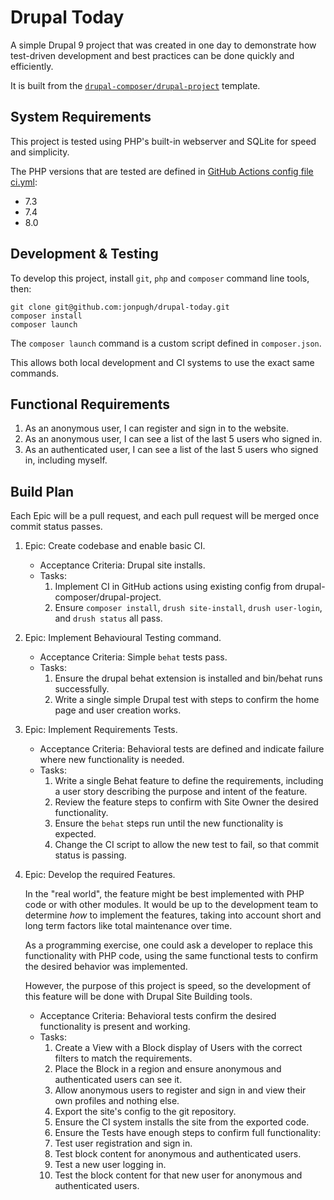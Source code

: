 # Drupal Today

A simple Drupal 9 project that was created in one day to demonstrate how  
test-driven development and best practices can be done quickly and efficiently.

It is built from the [`drupal-composer/drupal-project`](https://github.com/drupal-composer/drupal-project) template.

## System Requirements

This project is tested using PHP's built-in webserver and SQLite for speed and simplicity.

The PHP versions that are tested are defined in [GitHub Actions config file ci.yml](./.github/workflows/ci.yml):

- 7.3
- 7.4
- 8.0

## Development & Testing

To develop this project, install `git`, `php` and `composer` command line tools, then:

    git clone git@github.com:jonpugh/drupal-today.git
    composer install
    composer launch

The `composer launch` command is a custom script defined in `composer.json`.

This allows both local development and CI systems to use the exact same commands.

## Functional Requirements

1. As an anonymous user, I can register and sign in to the website.
2. As an anonymous user, I can see a list of the last 5 users who signed in.
2. As an authenticated user, I can see a list of the last 5 users who signed in, including myself.

## Build Plan

Each Epic will be a pull request, and each pull request will be merged once commit status passes.

1. Epic: Create codebase and enable basic CI. 
   - Acceptance Criteria: Drupal site installs.
   - Tasks:
     1. Implement CI in GitHub actions using existing config from drupal-composer/drupal-project.
     2. Ensure `composer install`, `drush site-install`, `drush user-login`, and `drush status` all pass.

2. Epic: Implement Behavioural Testing command.
   - Acceptance Criteria: Simple `behat` tests pass.
   - Tasks: 
     1. Ensure the drupal behat extension is installed and bin/behat runs successfully.
     2. Write a single simple Drupal test with steps to confirm the home page and user creation works.

3. Epic:  Implement Requirements Tests.
   - Acceptance Criteria: Behavioral tests are defined and indicate failure where new functionality is needed.
   - Tasks:
     1. Write a single Behat feature to define the requirements, including a user story describing the purpose and intent of the feature.
     2. Review the feature steps to confirm with Site Owner the desired functionality.
     3. Ensure the `behat` steps run until the new functionality is expected.
     4. Change the CI script to allow the new test to fail, so that commit status is passing.

4. Epic: Develop the required Features.

    In the "real world", the feature might be best implemented with PHP code or with other modules. 
    It would be up to the development team to determine *how* to implement the features, taking into account
    short and long term factors like total maintenance over time.
    
    As a programming exercise, one could ask a developer to replace this functionality with PHP code, 
    using the same functional tests to confirm the desired behavior was implemented.

    However, the purpose of this project is speed, so the development of this feature will be done with Drupal Site Building tools.

    - Acceptance Criteria: Behavioral tests confirm the desired functionality is present and working.
    - Tasks:
      1. Create a View with a Block display of Users with the correct filters to match the requirements.
      2. Place the Block in a region and ensure anonymous and authenticated users can see it.
      3. Allow anonymous users to register and sign in and view their own profiles and nothing else.
      4. Export the site's config to the git repository.
      5. Ensure the CI system installs the site from the exported code.
      6. Ensure the Tests have enough steps to confirm full functionality:
        1. Test user registration and sign in.
        2. Test block content for anonymous and authenticated users.
        3. Test a new user logging in.
        4. Test the block content for that new user for anonymous and authenticated users.
